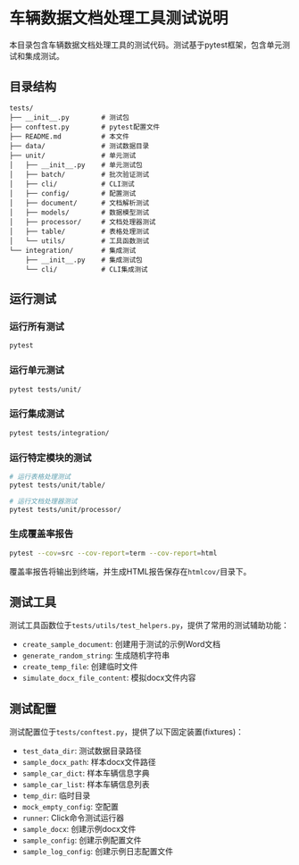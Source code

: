 # 车辆数据文档处理工具测试说明

本目录包含车辆数据文档处理工具的测试代码。测试基于pytest框架，包含单元测试和集成测试。

## 目录结构

```
tests/
├── __init__.py        # 测试包
├── conftest.py        # pytest配置文件
├── README.md          # 本文件
├── data/              # 测试数据目录
├── unit/              # 单元测试
│   ├── __init__.py    # 单元测试包
│   ├── batch/         # 批次验证测试
│   ├── cli/           # CLI测试
│   ├── config/        # 配置测试
│   ├── document/      # 文档解析测试
│   ├── models/        # 数据模型测试
│   ├── processor/     # 文档处理器测试
│   ├── table/         # 表格处理测试
│   └── utils/         # 工具函数测试
└── integration/       # 集成测试
    ├── __init__.py    # 集成测试包
    └── cli/           # CLI集成测试
```

## 运行测试

### 运行所有测试

```bash
pytest
```

### 运行单元测试

```bash
pytest tests/unit/
```

### 运行集成测试

```bash
pytest tests/integration/
```

### 运行特定模块的测试

```bash
# 运行表格处理测试
pytest tests/unit/table/

# 运行文档处理器测试
pytest tests/unit/processor/
```

### 生成覆盖率报告

```bash
pytest --cov=src --cov-report=term --cov-report=html
```

覆盖率报告将输出到终端，并生成HTML报告保存在`htmlcov/`目录下。

## 测试工具

测试工具函数位于`tests/utils/test_helpers.py`，提供了常用的测试辅助功能：

- `create_sample_document`: 创建用于测试的示例Word文档
- `generate_random_string`: 生成随机字符串
- `create_temp_file`: 创建临时文件
- `simulate_docx_file_content`: 模拟docx文件内容

## 测试配置

测试配置位于`tests/conftest.py`，提供了以下固定装置(fixtures)：

- `test_data_dir`: 测试数据目录路径
- `sample_docx_path`: 样本docx文件路径
- `sample_car_dict`: 样本车辆信息字典
- `sample_car_list`: 样本车辆信息列表
- `temp_dir`: 临时目录
- `mock_empty_config`: 空配置
- `runner`: Click命令测试运行器
- `sample_docx`: 创建示例docx文件
- `sample_config`: 创建示例配置文件
- `sample_log_config`: 创建示例日志配置文件 
